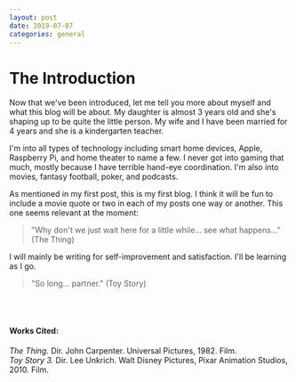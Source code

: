```yaml
---
layout: post
date: 2019-07-07
categories: general
---
```


<div class="blurb">
  <h1>The Introduction</h1> 
</div><!-- /.blurb -->

Now that we've been introduced, let me tell you more about myself and what this blog will be about. My daughter is almost 3 years old and she's shaping up to be quite the little person. My wife and I have been married for 4 years and she is a kindergarten teacher. 

I'm into all types of technology including smart home devices, Apple, Raspberry Pi, and home theater to name a few. I never got into gaming that much, mostly because I have terrible hand-eye coordination. I'm also into movies, fantasy football, poker, and podcasts.

As mentioned in my first post, this is my first blog. I think it will be fun to include a movie quote or two in each of my posts one way or another. This one seems relevant at the moment: 

> "Why don't we just wait here for a little while... see what happens..." (The Thing)

I will mainly be writing for self-improvement and satisfaction. I'll be learning as I go. 

> "So long... partner." (Toy Story)

<br><br>
#### Works Cited:
*The Thing.* Dir. John Carpenter. Universal Pictures, 1982. Film.<br>
*Toy Story 3.* Dir. Lee Unkrich.  Walt Disney Pictures, Pixar Animation Studios, 2010. Film.
